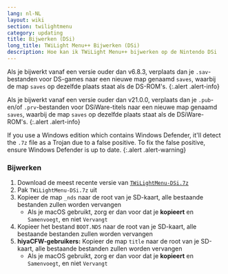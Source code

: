 ```yaml
---
lang: nl-NL
layout: wiki
section: twilightmenu
category: updating
title: Bijwerken (DSi)
long_title: TWiLight Menu++ Bijwerken (DSi)
description: Hoe kan ik TWiLight Menu++ bijwerken op de Nintendo DSi
---
```


Als je bijwerkt vanaf een versie ouder dan v6.8.3, verplaats dan je `.sav`-bestanden voor DS-games naar een nieuwe map genaamd `saves`, waarbij de map `saves` op dezelfde plaats staat als de DS-ROM's.
{:.alert .alert-info}

Als je bijwerkt vanaf een versie ouder dan v21.0.0, verplaats dan je `.pub`- en/of `.prv`-bestanden voor DSiWare-titels naar een nieuwe map genaamd `saves`, waarbij de map `saves` op dezelfde plaats staat als de DSiWare-ROM's.
{:.alert .alert-info}

If you use a Windows edition which contains Windows Defender, it'll detect the `.7z` file as a Trojan due to a false positive. To fix the false positive, ensure Windows Defender is up to date.
{:.alert .alert-warning}

### Bijwerken
1. Download de meest recente versie van [`TWiLightMenu-DSi.7z`](https://github.com/DS-Homebrew/TWiLightMenu/releases/latest/download/TWiLightMenu-DSi.7z)
1. Pak `TWiLightMenu-DSi.7z` uit
1. Kopieer de map `_nds` naar de root van je SD-kaart, alle bestaande bestanden zullen worden vervangen
   - Als je macOS gebruikt, zorg er dan voor dat je **kopieert** en `Samenvoegt`, en niet `Vervangt`
1. Kopieer het bestand `BOOT.NDS` naar de root van je SD-kaart, alle bestaande bestanden zullen worden vervangen
1. **hiyaCFW-gebruikers:** Kopieer de map `title` naar de root van je SD-kaart, alle bestaande bestanden zullen worden vervangen
   - Als je macOS gebruikt, zorg er dan voor dat je **kopieert** en `Samenvoegt`, en niet `Vervangt`
